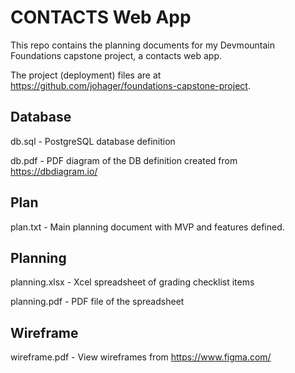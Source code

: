 # CONTACTS Web App

This repo contains the planning documents for my Devmountain Foundations capstone project, a contacts web app.

The project (deployment) files are at https://github.com/johager/foundations-capstone-project.

## Database

db.sql - PostgreSQL database definition

db.pdf - PDF diagram of the DB definition created from https://dbdiagram.io/

## Plan

plan.txt - Main planning document with MVP and features defined.

## Planning

planning.xlsx - Xcel spreadsheet of grading checklist items

planning.pdf - PDF file of the spreadsheet

## Wireframe

wireframe.pdf - View wireframes from https://www.figma.com/